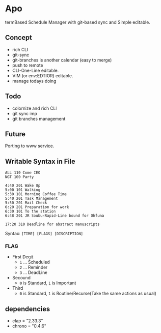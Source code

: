 # Apo

termBased Schedule Manager with git-based sync and Simple editable.

## Concept

- rich CLI
- git-sync
- git-branches is another calendar (easy to merge)
- push to remote
- CLI-One-Line editable.
- VIM (or env:EDTIOR) editable.
- manage todays doing 

## Todo

- colornize and rich CLI
- git sync imp
- git branches management

## Future

Porting to www service.


## Writable Syntax in File

```
ALL 110 Come CEO
NGT 100 Party

4:40 201 Wake Up
5:00 101 Walking
5:30 101 Morning Coffee Time
5:40 201 Task Management
5:50 201 Mail Check
6:20 201 Preparation for work
6:30 101 To the station
6:48 201 JR Soubu-Rapid-Line bound for Ohfuna

17:20 310 Deadline for abstract manuscripts
```

Syntax: `[TIME] [FLAGS] [DISCRIPTION]`

### FLAG

- First Degit
  - `1` ... Scheduled
  - `2` ... Reminder
  - `3` ... DeadLine
- Secound
  - `0` is Standard, `1` is Important
- Third
  - `0` is Standard, `1` is Routine/Recurse(Take the same actions as usual)

## dependencies

- clap = "2.33.3"
- chrono = "0.4.6"
